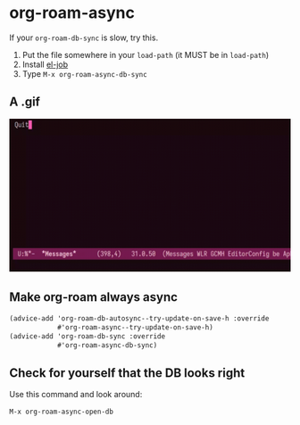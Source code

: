 # org-roam-async

If your `org-roam-db-sync` is slow, try this.

1. Put the file somewhere in your `load-path` (it MUST be in `load-path`)
2. Install [el-job](https://github.com/meedstrom/el-job/)
3. Type `M-x org-roam-async-db-sync`

## A .gif

![Screencast](screencast.gif)

## Make org-roam always async

```elisp
(advice-add 'org-roam-db-autosync--try-update-on-save-h :override
            #'org-roam-async--try-update-on-save-h)
(advice-add 'org-roam-db-sync :override
            #'org-roam-async-db-sync)
```

## Check for yourself that the DB looks right

Use this command and look around:

    M-x org-roam-async-open-db
